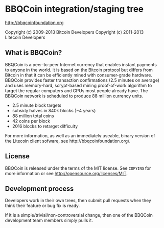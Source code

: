 <h1><a name="bbqcoin-integrationstaging-tree" class="anchor" href="#bbqcoin-integrationstaging-tree"><span class="octicon octicon-link"></span></a>BBQCoin integration/staging tree</h1>

<p><a href="http://bbqcoinfoundation.org">http://bbqcoinfoundation.org</a></p>

<p>Copyright (c) 2009-2013 Bitcoin Developers
Copyright (c) 2011-2013 Litecoin Developers</p>
<h2>What is BBQCoin?</h2>
BBQCoin is a peer-to-peer Internet currency that enables instant payments to anyone in the world. It is based on the Bitcoin protocol but differs from Bitcoin in that it can be efficiently mined with consumer-grade hardware. BBQCoin provides faster transaction confirmations (2.5 minutes on average) and uses memory-hard, scrypt-based mining proof-of-work algorithm to target the regular computers and GPUs most people already have. The BBQCoin network is scheduled to produce 88 million currency units.
<ul>
<li>2.5 minute block targets
<li>subsidy halves in 840k blocks (~4 years)
<li>88 million total coins
<li>42 coins per block
<li>2016 blocks to retarget difficulty
</ul>
For more information, as well as an immediately useable, binary version of the Litecoin client sofware, see http://bbqcoinfoundation.org/.

<h2>
<a name="license" class="anchor" href="#license"><span class="octicon octicon-link"></span></a>License</h2>

<p>BBQCoin is released under the terms of the MIT license. See <code>COPYING</code> for more
information or see <a href="http://opensource.org/licenses/MIT">http://opensource.org/licenses/MIT</a>.</p>

<h2>
<a name="development-process" class="anchor" href="#development-process"><span class="octicon octicon-link"></span></a>Development process</h2>

<p>Developers work in their own trees, then submit pull requests when they think
their feature or bug fix is ready.</p>

<p>If it is a simple/trivial/non-controversial change, then one of the BBQCoin
development team members simply pulls it.</p>
